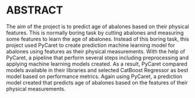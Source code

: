 # ABSTRACT

The aim of the project is to predict age of abalones based on their physical features. This is normally boring task by cutting abalones and measuring some features to learn the age of abalones. Instead of this boring task, this project used PyCaret to create prediction machine learning model for abalones using features as their physical measurements. With the help of PyCaret, a pipeline that perform several steps including preprocessing and applying machine learning models created. As a result, PyCaret compared models available in their libraries and selected CatBoost Regressor as best model based on performance metrics. Again using PyCaret, a prediction model created that predicts age of abalones based on the features of their physical measurements.
